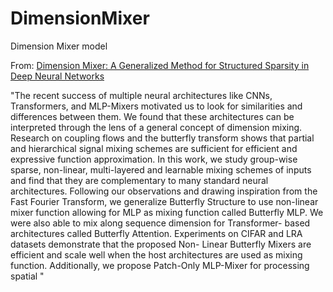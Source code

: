 # DimensionMixer
Dimension Mixer model 

From:
[Dimension Mixer: A Generalized Method for
Structured Sparsity in Deep Neural Networks](https://arxiv.org/pdf/2311.18735.pdf)

"The recent success of multiple neural architectures
like CNNs, Transformers, and MLP-Mixers motivated us to look
for similarities and differences between them. We found that
these architectures can be interpreted through the lens of a
general concept of dimension mixing. Research on coupling flows
and the butterfly transform shows that partial and hierarchical
signal mixing schemes are sufficient for efficient and expressive
function approximation. In this work, we study group-wise
sparse, non-linear, multi-layered and learnable mixing schemes of
inputs and find that they are complementary to many standard
neural architectures. Following our observations and drawing
inspiration from the Fast Fourier Transform, we generalize
Butterfly Structure to use non-linear mixer function allowing
for MLP as mixing function called Butterfly MLP. We were
also able to mix along sequence dimension for Transformer-
based architectures called Butterfly Attention. Experiments on
CIFAR and LRA datasets demonstrate that the proposed Non-
Linear Butterfly Mixers are efficient and scale well when the
host architectures are used as mixing function. Additionally, we
propose Patch-Only MLP-Mixer for processing spatial "

